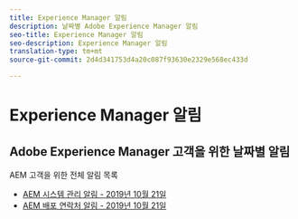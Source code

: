 ```yaml
---
title: Experience Manager 알림
description: 날짜별 Adobe Experience Manager 알림
seo-title: Experience Manager 알림
seo-description: Experience Manager 알림
translation-type: tm+mt
source-git-commit: 2d4d341753d4a20c087f93630e2329e568ec433d

---
```



# Experience Manager 알림

## Adobe Experience Manager 고객을 위한 날짜별 알림

AEM 고객을 위한 전체 알림 목록

* [AEM 시스템 관리 알림 - 2019년 10월 21일](aem-admin.md)
* [AEM 배포 연락처 알림 - 2019년 10월 21일](aem-deploy.md)
